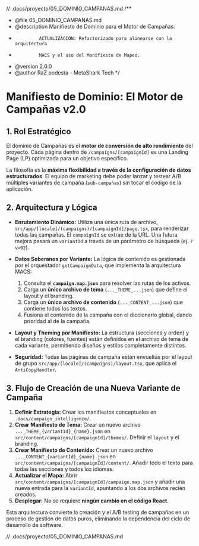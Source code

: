 // .docs/proyecto/05_DOMINIO_CAMPANAS.md
/**
 * @file 05_DOMINIO_CAMPANAS.md
 * @description Manifiesto de Dominio para el Motor de Campañas.
 *              ACTUALIZACIÓN: Refactorizado para alinearse con la arquitectura
 *              MACS y el uso del Manifiesto de Mapeo.
 * @version 2.0.0
 * @author RaZ podesta - MetaShark Tech
 */

# Manifiesto de Dominio: El Motor de Campañas v2.0

## 1. Rol Estratégico

El dominio de Campañas es el **motor de conversión de alto rendimiento** del proyecto. Cada página dentro de `/campaigns/[campaignId]` es una Landing Page (LP) optimizada para un objetivo específico.

La filosofía es la **máxima flexibilidad a través de la configuración de datos estructurados**. El equipo de marketing debe poder lanzar y testear A/B múltiples variantes de campaña (`sub-campañas`) sin tocar el código de la aplicación.

## 2. Arquitectura y Lógica

*   **Enrutamiento Dinámico:** Utiliza una única ruta de archivo, `src/app/[locale]/(campaigns)/[campaignId]/page.tsx`, para renderizar todas las campañas. El `campaignId` se extrae de la URL. Una futura mejora pasará un `variantId` a través de un parámetro de búsqueda (ej. `?v=02`).

*   **Datos Soberanos por Variante:** La lógica de contenido es gestionada por el orquestador `getCampaignData`, que implementa la arquitectura MACS:
    1.  Consulta el **`campaign.map.json`** para resolver las rutas de los activos.
    2.  Carga un **único archivo de tema** (`..._THEME_...json`) que define el layout y el branding.
    3.  Carga un **único archivo de contenido** (`..._CONTENT_...json`) que contiene todos los textos.
    4.  Fusiona el contenido de la campaña con el diccionario global, dando prioridad al de la campaña.

*   **Layout y Theming por Manifiesto:** La estructura (secciones y orden) y el branding (colores, fuentes) están definidos en el archivo de tema de cada variante, permitiendo diseños y estilos completamente distintos.

*   **Seguridad:** Todas las páginas de campaña están envueltas por el layout de grupo `src/app/[locale]/(campaigns)/layout.tsx`, que aplica el `AntiCopyHandler`.

## 3. Flujo de Creación de una Nueva Variante de Campaña

1.  **Definir Estrategia:** Crear los manifiestos conceptuales en `.docs/campaign_intelligence/`.
2.  **Crear Manifiesto de Tema:** Crear un nuevo archivo `..._THEME_{variantId}_{name}.json` en `src/content/campaigns/[campaignId]/themes/`. Definir el `layout` y el branding.
3.  **Crear Manifiesto de Contenido:** Crear un nuevo archivo `..._CONTENT_{variantId}_{name}.json` en `src/content/campaigns/[campaignId]/content/`. Añadir todo el texto para todas las secciones y todos los idiomas.
4.  **Actualizar el Mapa:** Abrir `src/content/campaigns/[campaignId]/campaign.map.json` y añadir una nueva entrada para la `variantId`, apuntando a los dos archivos recién creados.
5.  **Desplegar:** No se requiere **ningún cambio en el código React**.

Esta arquitectura convierte la creación y el A/B testing de campañas en un proceso de gestión de datos puros, eliminando la dependencia del ciclo de desarrollo de software.

// .docs/proyecto/05_DOMINIO_CAMPANAS.md